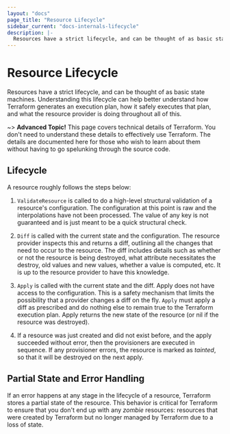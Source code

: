 ```yaml
---
layout: "docs"
page_title: "Resource Lifecycle"
sidebar_current: "docs-internals-lifecycle"
description: |-
  Resources have a strict lifecycle, and can be thought of as basic state machines. Understanding this lifecycle can help better understand how Terraform generates an execution plan, how it safely executes that plan, and what the resource provider is doing throughout all of this.
---
```


# Resource Lifecycle

Resources have a strict lifecycle, and can be thought of as basic
state machines. Understanding this lifecycle can help better understand
how Terraform generates an execution plan, how it safely executes that
plan, and what the resource provider is doing throughout all of this.

~> **Advanced Topic!** This page covers technical details
of Terraform. You don't need to understand these details to
effectively use Terraform. The details are documented here for
those who wish to learn about them without having to go
spelunking through the source code.

## Lifecycle

A resource roughly follows the steps below:

  1. `ValidateResource` is called to do a high-level structural
     validation of a resource's configuration. The configuration
     at this point is raw and the interpolations have not been processed.
     The value of any key is not guaranteed and is just meant to be
     a quick structural check.

  1. `Diff` is called with the current state and the configuration.
     The resource provider inspects this and returns a diff, outlining
     all the changes that need to occur to the resource. The diff includes
     details such as whether or not the resource is being destroyed, what
     attribute necessitates the destroy, old values and new values, whether
     a value is computed, etc. It is up to the resource provider to
     have this knowledge.

  1. `Apply` is called with the current state and the diff. Apply does
     not have access to the configuration. This is a safety mechanism
     that limits the possibility that a provider changes a diff on the
     fly. `Apply` must apply a diff as prescribed and do nothing else
     to remain true to the Terraform execution plan. Apply returns the
     new state of the resource (or nil if the resource was destroyed).

  1. If a resource was just created and did not exist before, and the
     apply succeeded without error, then the provisioners are executed
     in sequence. If any provisioner errors, the resource is marked as
     _tainted_, so that it will be destroyed on the next apply.

## Partial State and Error Handling

If an error happens at any stage in the lifecycle of a resource,
Terraform stores a partial state of the resource. This behavior is
critical for Terraform to ensure that you don't end up with any
_zombie_ resources: resources that were created by Terraform but
no longer managed by Terraform due to a loss of state.
